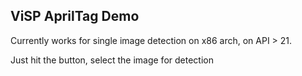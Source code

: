 ## ViSP AprilTag Demo

Currently works for single image detection on x86 arch, on API > 21.   

Just hit the button, select the image for detection
